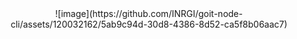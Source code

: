 <div align="center">
  ![image](https://github.com/INRGI/goit-node-cli/assets/120032162/5ab9c94d-30d8-4386-8d52-ca5f8b06aac7)
</div>

